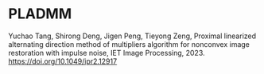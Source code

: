 # PLADMM

Yuchao Tang, Shirong Deng, Jigen Peng, Tieyong Zeng, Proximal linearized alternating direction method of multipliers algorithm for nonconvex image restoration with impulse noise, IET Image Processing, 2023. https://doi.org/10.1049/ipr2.12917
